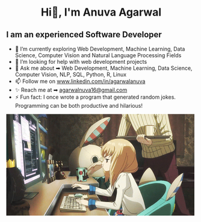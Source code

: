 

<h1 align="center">
  <b> Hi👋, I'm Anuva Agarwal</b>
</h1>

## I am an experienced Software Developer

<!--
**code-nimbus/code-nimbus** is a ✨ _special_ ✨ repository because its `README.md` (this file) appears on your GitHub profile.

Here are some ideas to get you started:-->

- 🔭 I’m currently exploring Web Development, Machine Learning, Data Science, Computer Vision and Natural Language Processing Fields
- 🤔 I’m looking for help with web development projects
- 💬 Ask me about ➡︎ Web Development, Machine Learning, Data Science, Computer Vision, NLP, SQL, Python, R, Linux
- 📫 Follow me on www.linkedin.com/in/agarwalanuva
- ✨ Reach me at ➡︎ agarwalnuva16@gmail.com
- ⚡ Fun fact: I once wrote a program that generated random jokes. Programming can be both productive and hilarious!

![codegirl](codegirl.gif)


